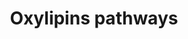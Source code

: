---
annotations:
- id: PW:0000029
  parent: classic metabolic pathway
  type: Pathway Ontology
  value: fatty acid biosynthetic pathway
- id: PW:0000002
  parent: classic metabolic pathway
  type: Pathway Ontology
  value: classic metabolic pathway
authors:
- Friols
- Egonw
- MaintBot
- Khanspers
- Ash iyer
- Eweitz
citedin: ''
communities: []
description: Oxylipins derived form AA, DGLA, LA, EPA, ALA and DHA
last-edited: 2024-07-17
ndex: null
organisms:
- Mus musculus
redirect_from:
- /index.php/Pathway:WP5140
- /instance/WP5140
- /instance/WP5140_r134179
revision: r134179
schema-jsonld:
- '@context': https://schema.org/
  '@id': https://wikipathways.github.io/pathways/WP5140.html
  '@type': Dataset
  creator:
    '@type': Organization
    name: WikiPathways
  description: Oxylipins derived form AA, DGLA, LA, EPA, ALA and DHA
  keywords:
  - 10-HDHA
  - 11(12)-DHET
  - 11(12)-EET
  - 11-HDHA
  - 11-HEPE
  - 11-HETE
  - 11-HpDHA
  - 11-trans-LTD4
  - 11-trans-LTE4
  - 11b-PGE2
  - 11beta-PGF2alpha
  - 12(S)-HETE
  - 12(S)-HpETE
  - 12,13-DiHOME
  - 12,13-EpOME
  - 12-HEPE
  - 12-HpEPE
  - 12-Keto-LTB4
  - 12-oxoETE
  - 13,14-Dihydro-15-keto-PGD2
  - 13,14-Dihydro-15-keto-PGE2
  - 13,14-Dihydro-15-keto-PGF2alpha
  - 13,14-Dihydro-PGF2alpha
  - 13-HDHA
  - 13-HODE
  - 13-HpODE
  - 13-oxoODE
  - 14(15)-DHET
  - 14(15)-EET
  - 14(15)-EpETE
  - 14,15-DiHETE
  - 14,15-LTE4
  - 14-HDHA
  - 14-HpDHA
  - 15(R)-HETE
  - 15(R)-HpETE
  - 15(S)-HETE
  - 15(S)-HpETE
  - 15-HEPE
  - 15-HETrE
  - 15-HpEPE
  - 15-epi-LXA4
  - 15-epi-LXB4
  - 15-keto PGF2alpha
  - 15-keto-PGE2
  - 15-oxoETE
  - 15d-PGJ2
  - 16(R)-HETE
  - 17(18)-EpETE
  - 17,18-DiHETE
  - 17-HDHA
  - 17-HpDHA
  - 17R-HDHA
  - 18-HEPE
  - 18R-HEPE
  - 19(S)-HETE
  - 2,3-dinor-11beta-PGF2alpha
  - 20-HDHA
  - 20-HETE
  - 20-carboxy-LTB4
  - 20-hydroxy-LTB4
  - 4-HDHA
  - 5(6)-DHET
  - 5(6)-EET
  - 5,15-diHETE
  - 5-HEPE
  - 5-HETE
  - 5-HpEPE
  - 5-HpETE
  - 5-oxoETE
  - 6-keto PGE1
  - 6-keto-PGF1alpha
  - 6-trans-LTB4
  - 7-HDHA
  - 7-HpDHA
  - 8(9)-DHET
  - 8(9)-EET
  - 8(S)-HETE
  - 8(S)-HpETE
  - 8,15-DiHETE
  - 8-HEPE
  - 8-iso-PGE2
  - 8-iso-PGF2alpha
  - 9,10,13-TriHOME
  - 9,10-DiHOME
  - 9,10-EpOME
  - 9,12,13-TriHOME
  - 9-HEPE
  - 9-HETE
  - 9-HODE
  - 9-HpODE
  - 9-oxoODE
  - AA
  - ALA
  - Alox12
  - Alox15
  - Alox5
  - Alox8
  - Cbr1
  - DGLA
  - DHA
  - Dpep1
  - EPA
  - Ephx2 (sEH)
  - Fads1
  - Fads2
  - GPX1
  - Ggt1
  - Hpgd
  - Hpgds
  - LA
  - LTA4
  - LTB4
  - LTC4
  - LTD4
  - LTE4
  - LXA4
  - LXB4
  - Lta4h
  - Ltc4s
  - Mar1
  - PD1
  - PDX
  - PGA2
  - PGB2
  - PGD2
  - PGE2
  - PGF2alpha
  - PGH2
  - PGI2
  - PGJ2
  - PGK2
  - Ptdgs
  - Ptges
  - Ptgfs
  - Ptgis
  - Ptgs1/2
  - RvD1
  - RvD2
  - RvE1
  - TXA2
  - TXB2
  - Tbxas1
  - sEH
  license: CC0
  name: Oxylipins pathways
seo: CreativeWork
title: Oxylipins pathways
wpid: WP5140
---
